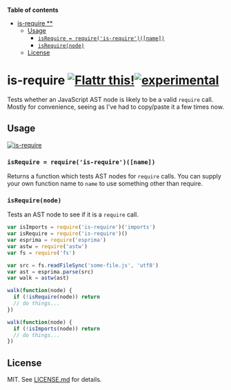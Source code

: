 <!-- START doctoc generated TOC please keep comment here to allow auto update -->
<!-- DON'T EDIT THIS SECTION, INSTEAD RE-RUN doctoc TO UPDATE -->
**Table of contents**

- [is-require **](#is-require-)
  - [Usage](#usage)
    - [`isRequire = require('is-require')([name])`](#isrequire--requireis-requirename)
    - [`isRequire(node)`](#isrequirenode)
  - [License](#license)

<!-- END doctoc generated TOC please keep comment here to allow auto update -->

# is-require [![Flattr this!](https://api.flattr.com/button/flattr-badge-large.png)](https://flattr.com/submit/auto?user_id=hughskennedy&url=http://github.com/hughsk/is-require&title=is-require&description=hughsk/is-require%20on%20GitHub&language=en_GB&tags=flattr,github,javascript&category=software)[![experimental](http://hughsk.github.io/stability-badges/dist/experimental.svg)](http://github.com/hughsk/stability-badges) #

Tests whether an JavaScript AST node is likely to be a valid `require` call.
Mostly for convenience, seeing as I've had to copy/paste it a few times now.

## Usage ##

[![is-require](https://nodei.co/npm/is-require.png?mini=true)](https://nodei.co/npm/is-require)

### `isRequire = require('is-require')([name])` ###

Returns a function which tests AST nodes for `require` calls. You can supply
your own function name to `name` to use something other than require.

### `isRequire(node)` ###

Tests an AST node to see if it is a `require` call.

``` javascript
var isImports = require('is-require')('imports')
var isRequire = require('is-require')()
var esprima = require('esprima')
var astw = require('astw')
var fs = require('fs')

var src = fs.readFileSync('some-file.js', 'utf8')
var ast = esprima.parse(src)
var walk = astw(ast)

walk(function(node) {
  if (!isRequire(node)) return
  // do things...
})

walk(function(node) {
  if (!isImports(node)) return
  // do things...
})
```

## License ##

MIT. See [LICENSE.md](http://github.com/hughsk/is-require/blob/master/LICENSE.md) for details.
